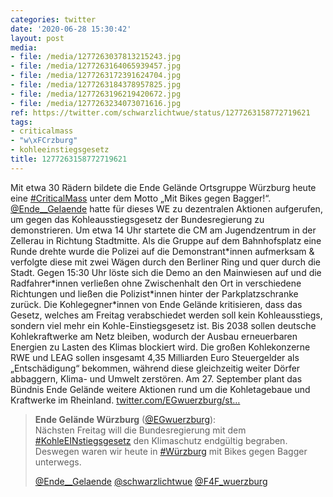 ```yaml
---
categories: twitter
date: '2020-06-28 15:30:42'
layout: post
media:
- file: /media/1277263037813215243.jpg
- file: /media/1277263164065939457.jpg
- file: /media/1277263172391624704.jpg
- file: /media/1277263184378957825.jpg
- file: /media/1277263196219420672.jpg
- file: /media/1277263234073071616.jpg
ref: https://twitter.com/schwarzlichtwue/status/1277263158772719621
tags:
- criticalmass
- "w\xFCrzburg"
- kohleeinstiegsgesetz
title: 1277263158772719621
---
```

Mit etwa 30 Rädern bildete die Ende Gelände Ortsgruppe Würzburg heute eine [#CriticalMass](/t/criticalmass) unter dem Motto „Mit Bikes gegen Bagger!“. [@Ende__Gelaende](https://twitter.com/Ende__Gelaende) hatte für dieses WE zu dezentralen Aktionen aufgerufen, um gegen das Kohleausstiegsgesetz der Bundesregierung zu demonstrieren. 
Um etwa 14 Uhr startete die CM am Jugendzentrum in der Zellerau in Richtung Stadtmitte. Als die Gruppe auf dem Bahnhofsplatz eine Runde drehte wurde die Polizei auf die Demonstrant\*innen aufmerksam &amp; verfolgte diese mit zwei Wägen durch den Berliner Ring und quer durch die Stadt. 
Gegen 15:30 Uhr löste sich die Demo an den Mainwiesen auf und die Radfahrer\*innen verließen ohne Zwischenhalt den Ort in verschiedene Richtungen und ließen die Polizist\*innen hinter der Parkplatzschranke zurück. 
Die Kohlegegner\*innen von Ende Gelände kritisieren, dass das Gesetz, welches am Freitag verabschiedet werden soll kein Kohleausstiegs, sondern viel mehr ein Kohle-Einstiegsgesetz ist.
Bis 2038 sollen deutsche Kohlekraftwerke am Netz bleiben, wodurch der Ausbau erneuerbaren Energien zu Lasten des Klimas blockiert wird. Die großen Kohlekonzerne RWE und LEAG sollen insgesamt 4,35 Milliarden Euro Steuergelder als „Entschädigung“ bekommen, während diese gleichzeitig weiter Dörfer abbaggern, Klima- und Umwelt zerstören. Am 27. September plant das Bündnis Ende Gelände weitere Aktionen rund um die Kohletagebaue und Kraftwerke im Rheinland.
[twitter.com/EGwuerzburg/st…](https://twitter.com/EGwuerzburg/status/1277233889119997954?s=19)
> <b>Ende Gelände Würzburg</b> ([@EGwuerzburg](https://twitter.com/EGwuerzburg)):  
>Nächsten Freitag will die Bundesregierung mit dem [#KohleEINstiegsgesetz](/t/kohleeinstiegsgesetz) den Klimaschutz endgültig begraben. Deswegen waren wir heute in [#Würzburg](/t/würzburg) mit Bikes gegen Bagger unterwegs.  
>  
>  
>  
>[@Ende__Gelaende](https://twitter.com/Ende__Gelaende) [@schwarzlichtwue](https://twitter.com/schwarzlichtwue) [@F4F_wuerzburg](https://twitter.com/F4F_wuerzburg)   

